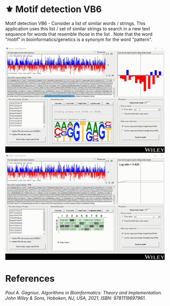 # :fleur_de_lis: Motif detection VB6
Motif detection VB6 - Consider a list of similar words / strings. This application uses this list / set of similar strings to search in a new text sequence for words that resemble those in the list . Note that the word "motif" in bioinformatics/genetics is a synonym for the word "pattern".


<kbd><img src="https://github.com/Gagniuc/Motif-detection-VB6/blob/main/screenshot/Demo%20-%20DNA%20motif%20detection%20in%20VB6%20(6).gif" /></kbd>
<kbd><img src="https://github.com/Gagniuc/Motif-detection-VB6/blob/main/screenshot/Demo%20-%20DNA%20motif%20detection%20in%20VB6%20(8).gif" /></kbd>

# References

<i>Paul A. Gagniuc. Algorithms in Bioinformatics: Theory and Implementation. John Wiley & Sons, Hoboken, NJ, USA, 2021, ISBN: 9781119697961.</i>
